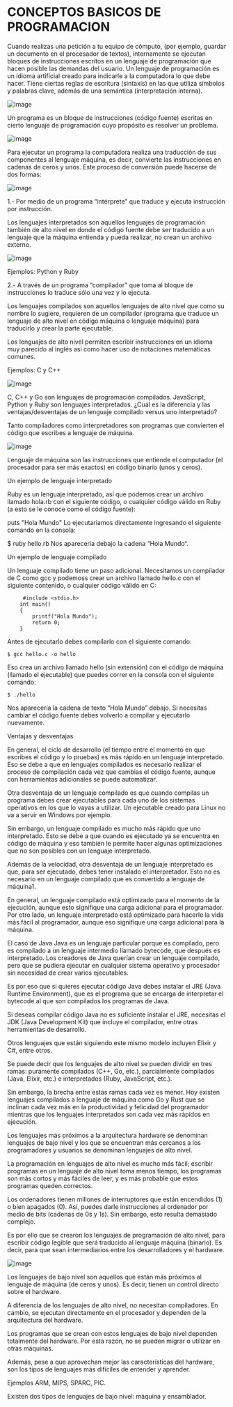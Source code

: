 # CONCEPTOS BASICOS DE PROGRAMACION

Cuando realizas una petición a tu equipo de cómputo, (por ejemplo,
guardar un documento en el procesador de textos), internamente se
ejecutan bloques de instrucciones escritos en un lenguaje de
programación que hacen posible las demandas del usuario.
Un lenguaje de programación es un idioma artificial creado para indicarle
a la computadora lo que debe hacer. Tiene ciertas reglas de escritura
(sintaxis) en las que utiliza símbolos y palabras clave, además de una
semántica (interpretación interna).

![image](https://user-images.githubusercontent.com/91554777/185528149-dfb66b51-7680-409e-a782-843d3fd770df.png)

Un programa es un bloque de instrucciones (código fuente) escritas en
cierto lenguaje de programación cuyo propósito es resolver un problema.

![image](https://user-images.githubusercontent.com/91554777/185528173-c89a6824-c028-4b39-a8de-67b8811edac9.png)

Para ejecutar un programa la computadora realiza una traducción de sus
componentes al lenguaje máquina, es decir, convierte las instrucciones en
cadenas de ceros y unos. Este proceso de conversión puede hacerse de
dos formas:

![image](https://user-images.githubusercontent.com/91554777/162348386-d47f858c-f37c-40c1-b284-3a36db07c36f.png)



1.- Por medio de un programa “intérprete” que traduce y ejecuta instrucción
por instrucción.

Los lenguajes interpretados son aquellos lenguajes de programación también de alto nivel en donde el código fuente debe ser traducido a un lenguaje que la máquina entienda y pueda realizar, no crean un archivo externo.

![image](https://user-images.githubusercontent.com/91554777/162349467-e2080f4c-c66a-45a8-8673-039b3215eab3.png)


Ejemplos: Python y Ruby

2.- A través de un programa “compilador” que toma al bloque de
instrucciones lo traduce sólo una vez y lo ejecuta.

Los lenguajes compilados son aquellos lenguajes de alto nivel que como su nombre lo sugiere, requieren de un compilador (programa que traduce un lenguaje de alto nivel en código máquina o lenguaje máquina) para traducirlo y crear la parte ejecutable.

Los lenguajes de alto nivel permiten escribir instrucciones en un idioma muy parecido al inglés así como hacer uso de notaciones matemáticas comunes.

Ejemplos: C y C++

![image](https://user-images.githubusercontent.com/91554777/185528241-25163e55-383f-429f-80a8-55429e785e78.png)

C, C++ y Go son lenguajes de programación compilados. JavaScript, Python y Ruby son lenguajes interpretados. ¿Cuál es la diferencia y las ventajas/desventajas de un lenguaje compilado versus uno interpretado?

Tanto compiladores como interpretadores son programas que convierten el código que escribes a lenguaje de máquina.

![image](https://user-images.githubusercontent.com/91554777/162349134-07503d15-a2e2-48df-90dd-b43a702d0481.png)


Lenguaje de máquina son las instrucciones que entiende el computador (el procesador para ser más exactos) en código binario (unos y ceros).

Un ejemplo de lenguaje interpretado

Ruby es un lenguaje interpretado, así que podemos crear un archivo llamado hola.rb con el siguiente código, o cualquier código válido en Ruby (a esto se le conoce como el código fuente):

puts "Hola Mundo"
Lo ejecutariamos directamente ingresando el siguiente comando en la consola:

$ ruby hello.rb
Nos apareceria debajo la cadena “Hola Mundo“.

Un ejemplo de lenguaje compilado

Un lenguaje compilado tiene un paso adicional. Necesitamos un compilador de C como gcc y podemoss crear un archivo llamado hello.c con el siguiente contenido, o cualquier código válido en C:

         #include <stdio.h>
        int main()
        {
            printf("Hola Mundo");
            return 0;
        }

Antes de ejecutarlo debes compilarlo con el siguiente comando:

    $ gcc hello.c -o hello
    
Eso crea un archivo llamado hello (sin extensión) con el código de máquina (llamado el ejecutable) que puedes correr en la consola con el siguiente comando:

    $ ./hello
    
Nos aparecería la cadena de texto “Hola Mundo” debajo. Si necesitas cambiar el código fuente debes volverlo a compilar y ejecutarlo nuevamente.

Ventajas y desventajas

En general, el ciclo de desarrollo (el tiempo entre el momento en que escribes el código y lo pruebas) es más rápido en un lenguaje interpretado. Eso se debe a que en lenguajes compilados es necesario realizar el proceso de compilación cada vez que cambias el código fuente, aunque con herramientas adicionales se puede automatizar.

Otra desventaja de un lenguaje compilado es que cuando compilas un programa debes crear ejecutables para cada uno de los sistemas operativos en los que lo vayas a utilizar. Un ejecutable creado para Linux no va a servir en Windows por ejemplo.

Sin embargo, un lenguaje compilado es mucho más rápido que uno interpretado. Esto se debe a que cuando es ejecutado ya se encuentra en código de máquina y eso también le permite hacer algunas optimizaciones que no son posibles con un lenguaje interpretado.

Además de la velocidad, otra desventaja de un lenguaje interpretado es que, para ser ejecutado, debes tener instalado el interpretador. Esto no es necesario en un lenguaje compilado que es convertido a lenguaje de máquina1.

En general, un lenguaje compilado está optimizado para el momento de la ejecución, aunque esto signifique una carga adicional para el programador. Por otro lado, un lenguaje interpretado está optimizado para hacerle la vida más fácil al programador, aunque eso signifique una carga adicional para la máquina.

El caso de Java
Java es un lenguaje particular porque es compilado, pero es compilado a un lenguaje intermedio llamado bytecode, que después es interpretado. Los creadores de Java querían crear un lenguaje compilado, pero que se pudiera ejecutar en cualquier sistema operativo y procesador sin necesidad de crear varios ejecutables.

Es por eso que si quieres ejecutar código Java debes instalar el JRE (Java Runtime Environment), que es el programa que se encarga de interpretar el bytecode al que son compilados los programas de Java.

Si deseas compilar código Java no es suficiente instalar el JRE, necesitas el JDK (Java Development Kit) que incluye el compilador, entre otras herramientas de desarrollo.

Otros lenguajes que están siguiendo este mismo modelo incluyen Elixir y C#, entre otros.

Se puede decir que los lenguajes de alto nivel se pueden dividir en tres ramas: puramente compilados (C++, Go, etc.), parcialmente compilados (Java, Elixir, etc.) e interpretados (Ruby, JavaScript, etc.).

Sin embargo, la brecha entre estas ramas cada vez es menor. Hoy existen lenguajes compilados a lenguaje de máquina como Go y Rust que se inclinan cada vez más en la productividad y felicidad del programador mientras que los lenguajes interpretados son cada vez más rápidos en ejecución.

Los lenguajes más próximos a la arquitectura hardware se denominan lenguajes de bajo nivel y los que se encuentran más cercanos a los programadores y usuarios se denominan lenguajes de alto nivel.

La programación en lenguajes de alto nivel es mucho más fácil; escribir programas en un lenguaje de alto nivel toma menos tiempo, los programas son más cortos y más fáciles de leer, y es más probable que estos programas queden correctos.


Los ordenadores tienen millones de interruptores que están encendidos (1) o bien apagados (0). Así, puedes darle instrucciones al ordenador por medio de bits (cadenas de 0s y 1s). Sin embargo, esto resulta demasiado complejo.

Es por ello que se crearon los lenguajes de programación de alto nivel, para escribir código legible que será traducido al lenguaje máquina (binario). Es decir, para que sean intermediarios entre los desarrolladores y el hardware.

![image](https://user-images.githubusercontent.com/91554777/162348638-87586bb6-d428-4c8b-8551-49e3d5016b56.png)

Los lenguajes de bajo nivel son aquellos que están más próximos al lenguaje de máquina (de ceros y unos). Es decir, tienen un control directo sobre el hardware.

A diferencia de los lenguajes de alto nivel, no necesitan compiladores. En cambio, se ejecutan directamente en el procesador y dependen de la arquitectura del hardware.

Los programas que se crean con estos lenguajes de bajo nivel dependen totalmente del hardware. Por esta razón, no se pueden migrar o utilizar en otras máquinas.

Además, pese a que aprovechan mejor las características del hardware, son los tipos de lenguajes más difíciles de entender y aprender.

Ejemplos ARM, MIPS, SPARC, PIC.

Existen dos tipos de lenguajes de bajo nivel: máquina y ensamblador.
